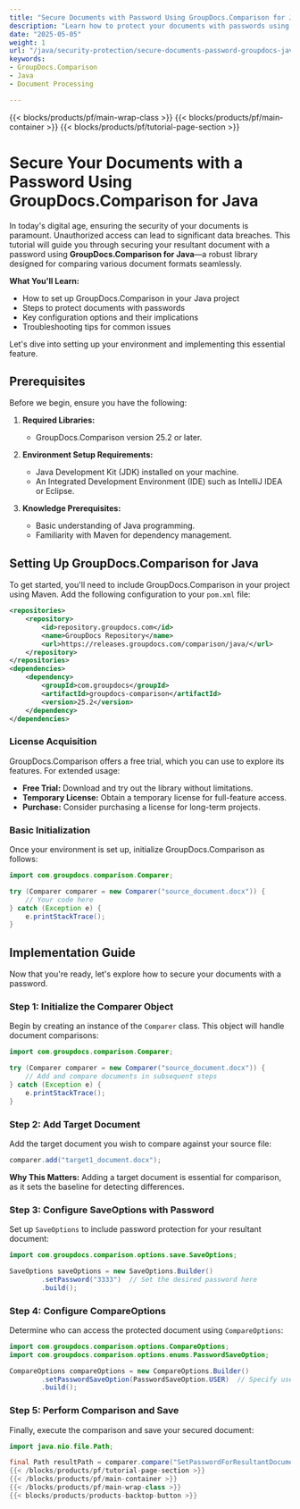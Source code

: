 ```yaml
---
title: "Secure Documents with Password Using GroupDocs.Comparison for Java"
description: "Learn how to protect your documents with passwords using GroupDocs.Comparison for Java, ensuring data security and preventing unauthorized access."
date: "2025-05-05"
weight: 1
url: "/java/security-protection/secure-documents-password-groupdocs-java/"
keywords:
- GroupDocs.Comparison
- Java
- Document Processing

---
```


{{< blocks/products/pf/main-wrap-class >}}
{{< blocks/products/pf/main-container >}}
{{< blocks/products/pf/tutorial-page-section >}}
# Secure Your Documents with a Password Using GroupDocs.Comparison for Java

In today's digital age, ensuring the security of your documents is paramount. Unauthorized access can lead to significant data breaches. This tutorial will guide you through securing your resultant document with a password using **GroupDocs.Comparison for Java**—a robust library designed for comparing various document formats seamlessly.

**What You'll Learn:**
- How to set up GroupDocs.Comparison in your Java project
- Steps to protect documents with passwords
- Key configuration options and their implications
- Troubleshooting tips for common issues

Let's dive into setting up your environment and implementing this essential feature.

## Prerequisites

Before we begin, ensure you have the following:

1. **Required Libraries:**
   - GroupDocs.Comparison version 25.2 or later.
   
2. **Environment Setup Requirements:**
   - Java Development Kit (JDK) installed on your machine.
   - An Integrated Development Environment (IDE) such as IntelliJ IDEA or Eclipse.

3. **Knowledge Prerequisites:**
   - Basic understanding of Java programming.
   - Familiarity with Maven for dependency management.

## Setting Up GroupDocs.Comparison for Java

To get started, you'll need to include GroupDocs.Comparison in your project using Maven. Add the following configuration to your `pom.xml` file:

```xml
<repositories>
    <repository>
        <id>repository.groupdocs.com</id>
        <name>GroupDocs Repository</name>
        <url>https://releases.groupdocs.com/comparison/java/</url>
    </repository>
</repositories>
<dependencies>
    <dependency>
        <groupId>com.groupdocs</groupId>
        <artifactId>groupdocs-comparison</artifactId>
        <version>25.2</version>
    </dependency>
</dependencies>
```

### License Acquisition

GroupDocs.Comparison offers a free trial, which you can use to explore its features. For extended usage:
- **Free Trial:** Download and try out the library without limitations.
- **Temporary License:** Obtain a temporary license for full-feature access.
- **Purchase:** Consider purchasing a license for long-term projects.

### Basic Initialization

Once your environment is set up, initialize GroupDocs.Comparison as follows:

```java
import com.groupdocs.comparison.Comparer;

try (Comparer comparer = new Comparer("source_document.docx")) {
    // Your code here
} catch (Exception e) {
    e.printStackTrace();
}
```

## Implementation Guide

Now that you're ready, let's explore how to secure your documents with a password.

### Step 1: Initialize the Comparer Object

Begin by creating an instance of the `Comparer` class. This object will handle document comparisons:

```java
import com.groupdocs.comparison.Comparer;

try (Comparer comparer = new Comparer("source_document.docx")) {
    // Add and compare documents in subsequent steps
} catch (Exception e) {
    e.printStackTrace();
}
```

### Step 2: Add Target Document

Add the target document you wish to compare against your source file:

```java
comparer.add("target1_document.docx");
```

**Why This Matters:** Adding a target document is essential for comparison, as it sets the baseline for detecting differences.

### Step 3: Configure SaveOptions with Password

Set up `SaveOptions` to include password protection for your resultant document:

```java
import com.groupdocs.comparison.options.save.SaveOptions;

SaveOptions saveOptions = new SaveOptions.Builder()
        .setPassword("3333")  // Set the desired password here
        .build();
```

### Step 4: Configure CompareOptions

Determine who can access the protected document using `CompareOptions`:

```java
import com.groupdocs.comparison.options.CompareOptions;
import com.groupdocs.comparison.options.enums.PasswordSaveOption;

CompareOptions compareOptions = new CompareOptions.Builder()
        .setPasswordSaveOption(PasswordSaveOption.USER)  // Specify user access level
        .build();
```

### Step 5: Perform Comparison and Save

Finally, execute the comparison and save your secured document:

```java
import java.nio.file.Path;

final Path resultPath = comparer.compare("SetPasswordForResultantDocument.docx\
{{< /blocks/products/pf/tutorial-page-section >}}
{{< /blocks/products/pf/main-container >}}
{{< /blocks/products/pf/main-wrap-class >}}
{{< blocks/products/products-backtop-button >}}